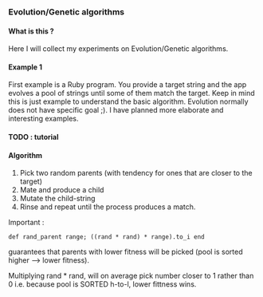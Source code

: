 ### Evolution/Genetic algorithms

#### What is this ?

Here I will collect my experiments on Evolution/Genetic algorithms.

#### Example 1

First example is a Ruby program. You provide a target string and the app evolves a pool of strings until some of them match the target.
Keep in mind this is just example to understand the basic algorithm. Evolution normally does not have specific goal ;).
I have planned more elaborate and interesting examples.

#### TODO : tutorial

#### Algorithm

1. Pick two random parents (with tendency for ones that are closer to the target)
2. Mate and produce a child
3. Mutate the child-string
4. Rinse and repeat until the process produces a match.

Important :
```
def rand_parent range; ((rand * rand) * range).to_i end
```

guarantees that parents with lower fitness will be picked (pool is sorted higher --> lower fitness).

Multiplying rand * rand, will on average pick number closer to 1 rather than 0 i.e. because pool is SORTED h-to-l, lower fittness wins.

